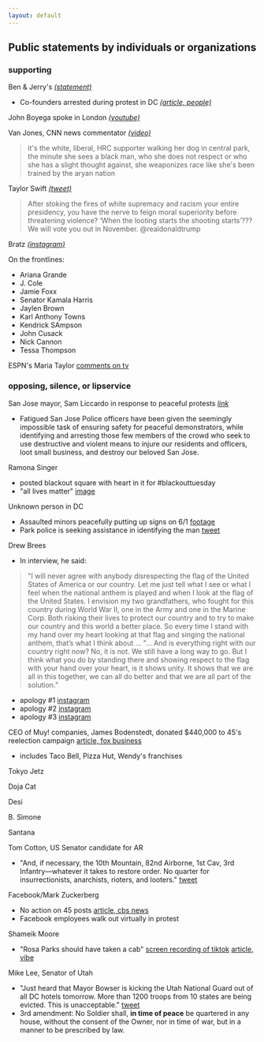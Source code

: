 ```yaml
---
layout: default
---
```


## Public statements by individuals or organizations

### supporting

Ben & Jerry's _[(statement)](https://www.benjerry.com/about-us/media-center/dismantle-white-supremacy)_ 
* Co-founders arrested during protest in DC _[(article, people)](https://people.com/crime/ben-jerrys-co-founders-arrested-during-protest/)_

John Boyega spoke in London _[(youtube)](https://www.youtube.com/watch?v=GGXEB25WdyQ)_

Van Jones, CNN news commentator _[(video)](https://twitter.com/Jaxlzz/status/1266365670851215360?s=20)_
> it's the white, liberal, HRC supporter walking her dog in central park, the minute she sees a black man, who she does not respect or who she has a slight thought against, she weaponizes race like she's been trained by the aryan nation

Taylor Swift _[(tweet)](https://twitter.com/taylorswift13/status/1266392274549776387)_
> After stoking the fires of white supremacy and racism your entire presidency, you have the nerve to feign moral superiority before threatening violence? ‘When the looting starts the shooting starts’??? We will vote you out in November. @realdonaldtrump

Bratz _[(instagram)](https://www.instagram.com/p/CA1kakTJdr7/)_

On the frontlines:
- Ariana Grande
- J. Cole
- Jamie Foxx
- Senator Kamala Harris
- Jaylen Brown
- Karl Anthony Towns
- Kendrick SAmpson
- John Cusack
- Nick Cannon
- Tessa Thompson

ESPN's Maria Taylor [comments on tv](https://twitter.com/iam_johnw/status/1268924294006034441?s=20)

### opposing, silence, or lipservice

San Jose mayor, Sam Liccardo in response to peaceful protests _[link](https://medium.com/@SamLiccardo/i-cant-breathe-17684b68309f)_
- Fatigued San Jose Police officers have been given the seemingly impossible task of ensuring safety for peaceful demonstrators, while identifying and arresting those few members of the crowd who seek to use destructive and violent means to injure our residents and officers, loot small business, and destroy our beloved San Jose.

Ramona Singer
- posted blackout square with heart in it for #blackouttuesday
- "all lives matter" [image](https://pbs.twimg.com/media/EZtl0QxXsAcYS2F?format=jpg&name=900x900)

Unknown person in DC
- Assaulted minors peacefully putting up signs on 6/1 [footage](https://twitter.com/AnnaAkana/status/1268645784758521856?s=20)
- Park police is seeking assistance in identifying the man [tweet](https://twitter.com/ParkPolice/status/1267928083836948484?s=20)

Drew Brees
- In interview, he said:
> "I will never agree with anybody disrespecting the flag of the United States of America or our country. Let me just tell what I see or what I feel when the national anthem is played and when I look at the flag of the United States. I envision my two grandfathers, who fought for this country during World War II, one in the Army and one in the Marine Corp. Both risking their lives to protect our country and to try to make our country and this world a better place. So every time I stand with my hand over my heart looking at that flag and singing the national anthem, that’s what I think about ...
> "... And is everything right with our country right now? No, it is not. We still have a long way to go. But I think what you do by standing there and showing respect to the flag with your hand over your heart, is it shows unity. It shows that we are all in this together, we can all do better and that we are all part of the solution.”
- apology #1 [instagram](https://www.instagram.com/p/CA-aQwGnILy/)
- apology #2 [instagram](https://www.instagram.com/p/CBA1P3gHpT_/)
- apology #3 [instagram](https://www.instagram.com/p/CBCIljGngKI/)

CEO of Muy! companies, James Bodenstedt, donated $440,000 to 45's reelection campaign [article, fox business](https://www.foxbusiness.com/politics/wendys-james-bodenstedt-400k-trump)
- includes Taco Bell, Pizza Hut, Wendy's franchises

Tokyo Jetz

Doja Cat

Desi

B. Simone

Santana

Tom Cotton, US Senator candidate for AR
- "And, if necessary, the 10th Mountain, 82nd Airborne, 1st Cav, 3rd Infantry—whatever it takes to restore order. No quarter for insurrectionists, anarchists, rioters, and looters." [tweet](https://twitter.com/TomCottonAR/status/1267459561675468800?s=20)

Facebook/Mark Zuckerberg
- No action on 45 posts [article, cbs news](https://www.cbsnews.com/news/mark-zuckerberg-defends-trump-facebook-posts-walkout/)
- Facebook employees walk out virtually in protest

Shameik Moore
- "Rosa Parks should have taken a cab" [screen recording of tiktok](https://twitter.com/Phil_Lewis_/status/1266155685110337536?s=20) [article, vibe](https://www.vibe.com/2020/05/shameik-moore-blasted-for-comments-on-police-brutality-rosa-parks)

Mike Lee, Senator of Utah
- "Just heard that Mayor Bowser is kicking the Utah National Guard out of all DC hotels tomorrow. More than 1200 troops from 10 states are being evicted. This is unacceptable." [tweet](https://twitter.com/SenMikeLee/status/1268756501516050432)
- 3rd amendment: No Soldier shall, **in time of peace** be quartered in any house, without the consent of the Owner, nor in time of war, but in a manner to be prescribed by law.
